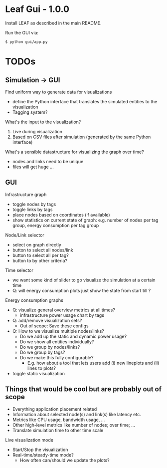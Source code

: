# Leaf Gui - 1.0.0

Install LEAF as described in the main README.

Run the GUI via:

```
$ python gui/app.py
```


# TODOs

## Simulation -> GUI

Find uniform way to generate data for visualizations
- define the Python interface that translates the simulated entities to the visualization
- Tagging system?

What's the input to the visualization?
1. Live during visualization
2. Based on CSV files after simulation (generated by the same Python interface)

What's a sensible datastructure for visualizing the graph over time?
- nodes and links need to be unique
- files will get huge ...


## GUI

Infrastructure graph
- toggle nodes by tags
- toggle links by tags
- place nodes based on coordinates (if available)
- show statistics on current state of graph: e.g. number of nodes per tag group, energy consumption per tag group

Node/Link selector
- select on graph directly
- button to select all nodes/link
- button to select all per tag?
- button to by other criteria?

Time selector
- we want some kind of slider to go visualize the simulation at a certain time
- Q: will energy consumption plots just show the state from start till <now>?

Energy consumption graphs
- Q: visualize general overview metrics at all times?
  - infrastructure power usage chart by tags
- Q: add/remove visualization sets?
  - Out of scope: Save these configs
- Q: How to we visualize multiple nodes/links?
  - Do we add up the static and dynamic power usage?
  - Do we show all entities individually?
  - Do we group by nodes/links?
  - Do we group by tags?
  - Do we make this fully configurable?
    - E.g. how about a tool that lets users add (i) new lineplots and (ii) lines to plots? 
- toggle static visualization


## Things that would be cool but are probably out of scope

- Everything application placement related
- Information about selected node(s) and link(s) like latency etc.
- Metrics like CPU usage, bandwidth usage, ...
- Other high-level metrics like number of nodes; over time; ...
- Translate simulation time to other time scale

Live visualization mode
- Start/Stop the visualization
- Real-time/steady-time mode?
  - How often can/should we update the plots?
